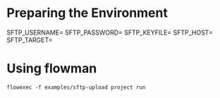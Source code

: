 # Preparing the Environment

SFTP_USERNAME=<username to login>
SFTP_PASSWORD=<password>
SFTP_KEYFILE=<ssh key file>
SFTP_HOST=<hostname>
SFTP_TARGET=<target directory on sftp server>


# Using flowman

    flowexec -f examples/sftp-upload project run
